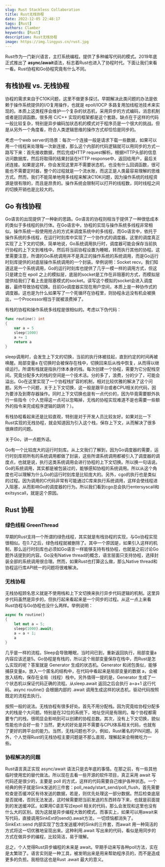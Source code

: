 ```yaml
---
slug: Rust Stackless Collaboration
title: Rust无栈协程
date: 2022-12-05 22:48:17
tags: [Rust]
authors: Clamber
keywords: [Rust]
description: Rust无栈协程
image: https://img.lingyus.cn/rust.jpg
---
```


Rust作为一门新兴语言，主打系统编程。提供了多种编写代码的模式。2019年底正式推出了 **async/await**语法，标志着Rust也进入了协程时代。下面让我们来看一看。Rust协程和Go协程究竟有什么不同。

<!-- truncate -->

## 有栈协程 vs. 无栈协程

协程的需求来自于C10K问题，这里不做更多探讨。早期解决此类问题的办法是依赖于操作系统提供的I/O复用操作，也就是 epoll/IOCP 多路复用加线程池技术来实现的。本质上这类程序会维护一个复杂的状态机，采用异步的方式编码，消息机制或者是回调函数。很多用 C/C++ 实现的框架都是这个套路，缺点在于这样的代码一般比较复杂，特别是异步编码加状态机的模式对于程序员是一个很大的挑战。但是从另外一个角度看，符合人类逻辑思维的操作方式却恰恰是同步的。

考虑一个web server的场景：每次一个连接一般是请求下载一些数据，如果可以用一个线程来处理每一次新连接，那么这个内部的代码逻辑就可以用同步的方式一路写下来：首先接收数据，然后完成HTTP request解析。根据HTTP头部的信息访问数据库，然后将取得的结果封装在HTTP response中，返回给用户，最后关闭连接。如果是这样，你会发现这里并不需要状态机，也没有什么回调函数，很可能也不需要定时器，整个的过程就是一个流水账，而这正是人类最容易理解的思维方式。然而，我们不能简单地用多线程来解决C10K问题，因为操作系统的线程资源是很有限的，而且是昂贵的。操作系统会限制可以打开的线程数，同时线程之间的切换开销也是比较大的。

## Go 有栈协程

Go语言的出现提供了一种新的思路。Go语言的协程则相当于提供了一种很低成本的类似于多线程的执行体。在Go语言中，协程的实现与操作系统多线程非常相似。操作系统一般使用抢占的方式来调度系统中的多线程，而Go语言中，依托于操作系统的多线程，在运行时刻库中实现了一个协作式的调度器。这里的调度真正实现了上下文的切换，简单地说，Go系统调用执行时，调度器可能会保存当前执行协程的上下文到堆栈中。然后将当前协程设置为睡眠，转而执行其他的协程。这里需要注意，所谓的Go系统调用并不是真正的操作系统的系统调用，而是Go运行时刻库提供的对底层操作系统调用的一个封装。举例说明：Socket recv。我们知道这是一个系统调用，Go的运行时刻库也提供了几乎一模一样的调用方式，但这只是建立在 epoll 之上的模拟层，底层的socket是工作在非阻塞的方式，而模拟层提供给我们了看上去是阻塞模式的socket。读写这个模拟的socket会进入调度器，最终导致协程切换。目前Go调度器实现在用户空间，本质上是一种协作式的调度器。这也是为什么如果写了一个死循环在协程里，则协程永远没有机会被换出，一个Processor相当于就被浪费掉了。

有栈的协程和操作系统多线程是很相似的。考虑以下伪代码：

```go
func routine() int
{
    var a = 5
    sleep(1000)
    a += 1
    return a
}
```

sleep调用时，会发生上下文的切换，当前的执行体被挂起，直到约定的时间再被唤醒。局部变量a 在切换时会被保存在栈中，切换回来后从栈中恢复，从而得以继续运行。所谓有栈就是指执行体本身的栈。每次创建一个协程，需要为它分配栈空间。究竟分配多大的栈的空间是一个技术活。分的多了，浪费，分的少了，可能会溢出。Go在这里实现了一个协程栈扩容的机制，相对比较优雅的解决了这个问题。另外一个问题，关于上下文切换，这一般是跟平台或者CPU相关的代码，因为要涉及到寄存器操作。同时上下文切换也是有一点代价的，因为毕竟需要额外执行一些指令（个人觉得这一点可以忽略掉，无栈的协程实现难道不是也需要一些额外的指令来完成程序逻辑的跳转？）。

有栈协程看起来还是比较直观，特别是对于开发人员比较友好。如果对比一下Rust实现的无栈协程，就会知道因为引入这个栈，保存上下文，从而解决了很多很麻烦的问题。

关于Go，讲一点题外话。

Go有一个比较庞大的运行时刻库。从上文我们了解到，因为Go调度器的需要，运行时刻库把所有的系统调用都做了封装，这些所谓系统调用都被引入了调度器的调度点，也就是说，执行这类系统调用会进行协程的上下文切换。所以换一句话说。Go的系统调用，其实都是被包装过的，能够感知协程的系统调用。所以从这个角度也可以理解为什么Go的运行时刻库是比较庞大的。另外，cgo的执行也是类似的过程。因为调用的C代码非常有可能通过C库来执行系统调用，这样会使线程进入阻塞，从而影响Go的调度器的行为。所以我们看到cgo总会执行entersyscall和exitsyscall，就是这个原因。

## Rust 协程

### 绿色线程 GreenThread
早期的Rust支持一个所谓的绿色线程，其实就是有栈协程的实现，与Go协程实现很相似。在0.7之后，绿色线程就被删除了。其中一个原因是，如果引入这样的机制，那么运行时刻库也必须如Go语言一样能够支持有栈协程，也就是之前讨论Go题外话提到的内容。Go没有Native thread的概念，语言层面只支持协程，选择封装全部的系统调用很合理。然而，如果Rust也打算这么做，那么Native thread和协程运行库API统一的问题将很难解决。

### 无栈协程
无栈协程顾名思义就是不使用栈和上下文切换来执行异步代码逻辑的机制。这里异步代码虽然是异步的，但执行起来看起来是一个同步的过程。从这一点上来看Rust协程与Go协程也没什么两样。举例说明：

```rust
async fn routine() 
{
    let mut a = 5;
    sleep(1000).await;
    a = a + 1;
    a
}
```

几乎是一样的流程。Sleep会导致睡眠，当时间已到，重新返回执行，局部变量a 内容应该还是5。Go协程是有栈的，所以这个局部变量保存在栈中，而Rust是怎么实现的呢？答案就是 Generator 生成的状态机。Generator 和闭包类似，能够捕获变量a，放入一个匿名的结构中，在代码中看起来是局部变量的数据 a，会被放入结构，保存在全局（线程）栈中。另外值得一提的是，Generator 生成了一个状态机以保证代码正确的流程。从sleep.await 返回之后会执行 a=a+1 这行代码。async routine() 会根据内部的 .await 调用生成这样的状态机，驱动代码按照既定的流程去执行。

按照一般的说法。无栈协程有很多好处。首先不用分配栈。因为究竟给协程分配多大的栈是个大问题。特别是在32位的系统下，地址空间是有限的。每个协程都需要专门的栈，很明显会影响到可以创建的协程总数。其次，没有上下文切换，貌似性能也许会好一些？当然，更大的好处是并不需要与CPU体系相关代码，也就有了更好的跨平台的能力。当然，无栈问题也不少。例如，Rust著名的PIN问题。另外，个人觉得Rust的无栈协程主要问题是不那么直观，理解起来会稍微吃力一些。

### 协程解决的问题
Rust语言真正实现 async/await 语法只是去年底的事情。在那之前，有一些其他临时使用宏的替代做法。所以现在去看一些开源的软件项目，真正采用 await 写代码还是很少的，主要是 poll 的方式，这样的代码需要自己维护各种状态。一个经典的例子就是Sink发送的三件套：poll_ready/start_send/poll_flush，首先需要检查是否缓冲区有待发送的数据，若是，则优先处理这一部分数据。然后检查底层是否就绪，否则无法发送，这时候需要把当前发送的东西转存下来，也就是前面提到的发送缓冲区。如果用C语言写过epoll 相关的代码，那么会发现和这里也没有什么大的区别。因为这就是异步编程大致的模式。而事实上，如果可以用await来写代码，直接调用SinkExt的send().await方法，一切烦恼都消失了。SinkExt::send 内部实现了包含发送缓冲的Sink的三件套，而await 用一种简洁的方式将这一切优雅地呈现出来。这种利用.await 写出来的代码，看似是用同步的方式在做异步的编程，比较简洁，易于理解。

总之，个人觉得Rust异步编程的未来是 await。早期手动来写各种poll方法，实在是太繁琐了。语言实则是一种工具，被发明出来是用来帮助程序员的，而不是造成更多的负担。我相信这也是Rust .await 最大的意义。
